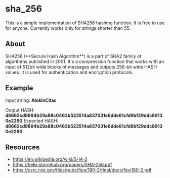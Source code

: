 # sha_256

<p>This is a simple implementation of SHA256 hashing function. It is free to use for anyone. Currently works only for strings shorter than 55. </p>

## About

<p>SHA256 (**Secure Hash Algorithm**) is a part of SHA2 family of algorithms published in 2001. It's a compression function that works with an input of 512bit wide blocks of messages and outputs 256-bit wide HASH values. It is used for authentication and encryption protocols. </p>

## Example

input string: **AlokinCitac**

Output HASH:    **d8662cd9894b29a88c0463b523514a837031e6dde61cfd9bf29ddc89130e2290**
Expected HASH:  **d8662cd9894b29a88c0463b523514a837031e6dde61cfd9bf29ddc89130e2290**

## Resources

- https://en.wikipedia.org/wiki/SHA-2
- https://helix.stormhub.org/papers/SHA-256.pdf
- https://csrc.nist.gov/files/pubs/fips/180-2/final/docs/fips180-2.pdf

